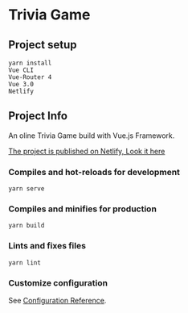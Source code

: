 # Trivia Game

## Project setup
```
yarn install
Vue CLI
Vue-Router 4
Vue 3.0
Netlify
```
## Project Info
An oline Trivia Game build with Vue.js Framework. 

[The project is published on Netlify, Look it here](https://experis-triviagame.netlify.app)
### Compiles and hot-reloads for development
```
yarn serve
```

### Compiles and minifies for production
```
yarn build
```

### Lints and fixes files
```
yarn lint
```

### Customize configuration
See [Configuration Reference](https://cli.vuejs.org/config/).
